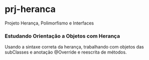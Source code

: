 # prj-heranca
Projeto Herança, Polimorfismo e Interfaces 

### Estudando Orientação a Objetos com Herança
Usando a sintaxe correta da herança, trabalhando com objetos das subClasses e anotação @Override e reescrita de métodos.

